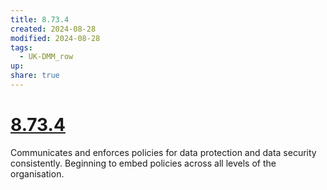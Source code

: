 ```yaml
---
title: 8.73.4
created: 2024-08-28
modified: 2024-08-28
tags:
  - UK-DMM_row
up: 
share: true
---
```

# [8.73.4](8.73.4.md)

Communicates and enforces policies for data protection and data security consistently. Beginning to embed policies across all levels of the organisation.
